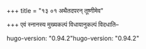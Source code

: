 +++
title = "१३ ०१ अथैतदपरन् तूष्णीमेव"

+++
एवं स्नानस्य मुख्यकल्पं विधायानुकल्पं विदधाति–

hugo-version: "0.94.2"hugo-version: "0.94.2"